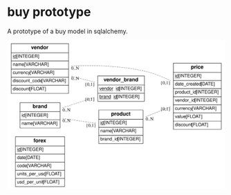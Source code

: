 # buy prototype

A prototype of a buy model in sqlalchemy.


![entity-relationship-diagram](doc/er_diagram.svg)

